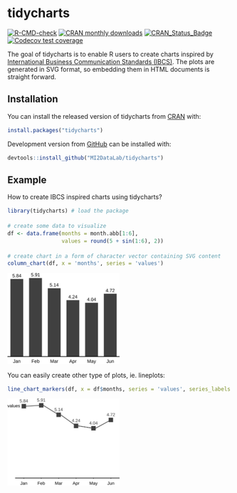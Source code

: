 
<!-- README.md is generated from README.Rmd. Please edit that file -->

# tidycharts

<!-- badges: start -->

[![R-CMD-check](https://github.com/MI2DataLab/tidycharts/workflows/R-CMD-check/badge.svg)](https://github.com/MI2DataLab/tidycharts/actions)
[![CRAN monthly
downloads](https://cranlogs.r-pkg.org/badges/tidycharts)](https://cran.r-project.org/package=tidycharts)
[![CRAN\_Status\_Badge](http://www.r-pkg.org/badges/version/tidycharts)](https://cran.r-project.org/package=tidycharts)
[![Codecov test
coverage](https://codecov.io/gh/SawickiBartosz/tidycharts/branch/main/graph/badge.svg)](https://codecov.io/gh/SawickiBartosz/tidycharts?branch=main)
<!-- badges: end -->

The goal of tidycharts is to enable R users to create charts inspired by
[International Business Communication Standards
(IBCS)](https://www.ibcs.com/). The plots are generated in SVG format,
so embedding them in HTML documents is straight forward.

## Installation

You can install the released version of tidycharts from
[CRAN](https://CRAN.R-project.org) with:

``` r
install.packages("tidycharts")
```

Development version from [GitHub](https://github.com/) can be installed
with:

``` r
devtools::install_github("MI2DataLab/tidycharts")
```

## Example

How to create IBCS inspired charts using tidycharts?

``` r
library(tidycharts) # load the package

# create some data to visualize
df <- data.frame(months = month.abb[1:6],
                 values = round(5 + sin(1:6), 2))

# create chart in a form of character vector containing SVG content
column_chart(df, x = 'months', series = 'values')
```

<img src="man/figures/readme-column.png" width="50%" />

You can easily create other type of plots, ie. lineplots:

``` r
line_chart_markers(df, x = df$months, series = 'values', series_labels = 'values')
```

<img src="man/figures/readme-lines.png" width="50%" />
